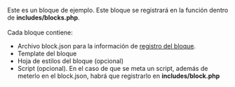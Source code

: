 Este es un bloque de ejemplo. Este bloque se registrará en la función dentro de **includes/blocks.php**. \
\
Cada bloque contiene:
- Archivo block.json para la información de [registro del bloque](https://www.advancedcustomfields.com/resources/create-your-first-acf-block/#registering-blocks-with-blockjson).
- Template del bloque
- Hoja de estilos del bloque (opcional)
- Script (opcional). En el caso de que se meta un script, además de meterlo en el block.json, habrá que registrarlo en **includes/block.php**